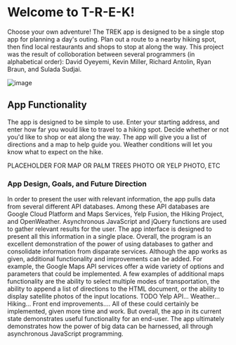 # Welcome to T-R-E-K!

Choose your own adventure! The TREK app is designed to be a single stop app for planning a day's outing. Plan out a route to a nearby hiking spot, then find local restaurants and shops to stop at along the way. This project was the result of colloboration between several programmers (in alphabetical order): David Oyeyemi, Kevin Miller, Richard Antolin, Ryan Braun, and Sulada Sudjai.

![image](https://user-images.githubusercontent.com/64618290/89943408-019efb00-dbd3-11ea-89dc-e987c4a44b6d.png)

## App Functionality

The app is designed to be simple to use. Enter your starting address, and enter how far you would like to travel to a hiking spot. Decide whether or not you'd like to shop or eat along the way. The app will give you a list of directions and a map to help guide you. Weather conditions will let you know what to expect on the hike.

PLACEHOLDER FOR MAP OR PALM TREES PHOTO OR YELP PHOTO, ETC

### App Design, Goals, and Future Direction

In order to present the user with relevant information, the app pulls data from several different API databases. Among these API databases are Google Cloud Platform and Maps Services, Yelp Fusion, the Hiking Project, and OpenWeather. Asynchronous JavaScript and jQuery functions are used to gather relevant results for the user. The app interface is designed to present all this information in a single place. Overall, the program is an excellent demonstration of the power of using databases to gather and consolidate information from disparate services. Although the app works as given, additional functionality and improvements can be added. For example, the Google Maps API services offer a wide variety of options and parameters that could be implemented. A few examples of additional maps functionality are the ability to select multiple modes of transportation, the ability to append a list of directions to the HTML document, or the ability to display satellite photos of the input locations. TODO Yelp API... Weather... Hiking... Front end improvements.... All of these could certainly be implemented, given more time and work. But overall, the app in its current state demonstrates useful functionality for an end-user. The app ultimately demonstrates how the power of big data can be harnessed, all through asynchronous JavaScript programming.

